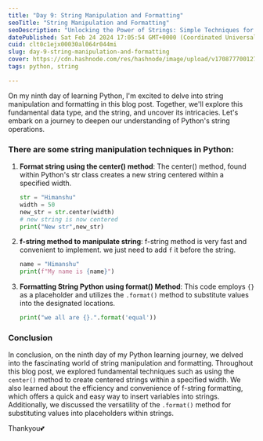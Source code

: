 ```yaml
---
title: "Day 9: String Manipulation and Formatting"
seoTitle: "String Manipulation and Formatting"
seoDescription: "Unlocking the Power of Strings: Simple Techniques for Manipulation and Formatting"
datePublished: Sat Feb 24 2024 17:05:54 GMT+0000 (Coordinated Universal Time)
cuid: clt0c1ejx00030al064r044mi
slug: day-9-string-manipulation-and-formatting
cover: https://cdn.hashnode.com/res/hashnode/image/upload/v1708777001278/0785e439-5939-4198-a2b1-8ca3d2d05584.png
tags: python, string

---
```


On my ninth day of learning Python, I'm excited to delve into string manipulation and formatting in this blog post. Together, we'll explore this fundamental data type, and the string, and uncover its intricacies. Let's embark on a journey to deepen our understanding of Python's string operations.

### There are some string manipulation techniques in Python:

1. **Format string using the center() method**: The center() method, found within Python's str class creates a new string centered within a specified width.
    
    ```python
    str = "Himanshu"
    width = 50
    new_str = str.center(width)
    # new string is now centered
    print("New str",new_str)
    ```
    
2. **f-string method to manipulate string**: f-string method is very fast and convenient to implement. we just need to add `f` it before the string.
    
    ```python
    name = "Himanshu"
    print(f"My name is {name}")
    ```
    
3. **Formatting String Python using format() Method**: This code employs `{}` as a placeholder and utilizes the `.format()` method to substitute values into the designated locations.
    
    ```python
    print("we all are {}.".format('equal'))
    ```
    

### Conclusion

In conclusion, on the ninth day of my Python learning journey, we delved into the fascinating world of string manipulation and formatting. Throughout this blog post, we explored fundamental techniques such as using the `center()` method to create centered strings within a specified width. We also learned about the efficiency and convenience of f-string formatting, which offers a quick and easy way to insert variables into strings. Additionally, we discussed the versatility of the `.format()` method for substituting values into placeholders within strings.

Thankyou💕